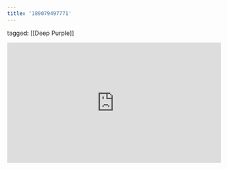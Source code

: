 ```yaml
---
title: '189079497771'
---
```

tagged: [[Deep Purple]]
<iframe allow="accelerometer; autoplay; clipboard-write; encrypted-media; gyroscope; picture-in-picture" allowfullscreen="" frameborder="0" height="281" id="youtube_iframe" src="https://www.youtube.com/embed/GlpAEVaSCSg?feature=oembed&amp;enablejsapi=1&amp;origin=https://safe.txmblr.com&amp;wmode=opaque" width="500"></iframe>